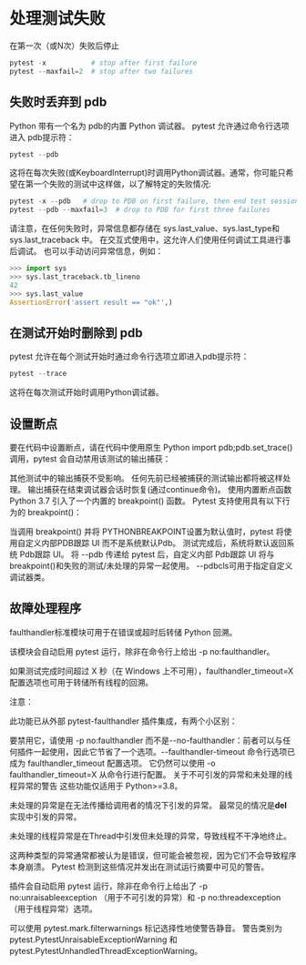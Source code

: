 # 处理测试失败
在第一次（或N次）失败后停止
```python
pytest -x           # stop after first failure
pytest --maxfail=2  # stop after two failures
```
## 失败时丢弃到 pdb
Python 带有一个名为 ​pdb的内置 Python 调试器。 pytest 允许通过命令行选项进入 ​pdb提示符：
```python
pytest --pdb
```
这将在每次失败(或​KeyboardInterrupt​)时调用Python调试器。通常，你可能只希望在第一个失败的测试中这样做，以了解特定的失败情况:
```python
pytest -x --pdb   # drop to PDB on first failure, then end test session
pytest --pdb --maxfail=3  # drop to PDB for first three failures
```
请注意，在任何失败时，异常信息都存储在 ​sys.last_value​、​sys.last_type​ 和 ​sys.last_traceback​ 中。 在交互式使用中，这允许人们使用任何调试工具进行事后调试。 也可以手动访问异常信息，例如：
```python
>>> import sys
>>> sys.last_traceback.tb_lineno
42
>>> sys.last_value
AssertionError('assert result == "ok"',)
```
## 在测试开始时删除到 pdb
pytest 允许在每个测试开始时通过命令行选项立即进入pdb提示符：
```python
pytest --trace
```
这将在每次测试开始时调用Python调试器。

## 设置断点
要在代码中设置断点，请在代码中使用原生 ​Python import pdb;pdb.set_trace()​ 调用，pytest 会自动禁用该测试的输出捕获：

其他测试中的输出捕获不受影响。
任何先前已经被捕获的测试输出都将被这样处理。
输出捕获在结束调试器会话时恢复(通过continue命令)。
使用内置断点函数
Python 3.7 引入了一个内置的 ​breakpoint()​ 函数。 Pytest 支持使用具有以下行为的 ​breakpoint()​：

当调用 ​breakpoint()​ 并将 ​PYTHONBREAKPOINT设置为默认值时，pytest 将使用自定义内部PDB跟踪 UI 而不是系统默认Pdb​。
测试完成后，系统将默认返回系统 ​Pdb跟踪 UI。
将 ​--pdb​ 传递给 pytest 后，自定义内部 ​Pdb跟踪 UI 将与 ​breakpoint()​ 和失败的测试/未处理的异常一起使用。
​--pdbcls​ 可用于指定自定义调试器类。
## 故障处理程序
​faulthandler标准模块可用于在错误或超时后转储 Python 回溯。

该模块会自动启用 pytest 运行，除非在命令行上给出 ​-p no:faulthandler​。

如果测试完成时间超过 X 秒（在 Windows 上不可用），​faulthandler_timeout=X​ 配置选项也可用于转储所有线程的回溯。

注意：

此功能已从外部 ​pytest-faulthandler​ 插件集成，有两个小区别：

要禁用它，请使用 ​-p no:faulthandler​ 而不是 ​--no-faulthandler​：前者可以与任何插件一起使用，因此它节省了一个选项。
​--faulthandler-timeout​ 命令行选项已成为 ​faulthandler_timeout​ 配置选项。 它仍然可以使用 ​-o faulthandler_timeout=X​ 从命令行进行配置。
关于不可引发的异常和未处理的线程异常的警告
这些功能仅适用于 Python>=3.8。

未处理的异常是在无法传播给调用者的情况下引发的异常。 最常见的情况是 ​__del__​ 实现中引发的异常。

未处理的线程异常是在 ​Thread中引发但未处理的异常，导致线程不干净地终止。

这两种类型的异常通常都被认为是错误，但可能会被忽视，因为它们不会导致程序本身崩溃。 Pytest 检测到这些情况并发出在测试运行摘要中可见的警告。

插件会自动启用 pytest 运行，除非在命令行上给出了 ​-p no:unraisableexception​ （用于不可引发的异常）和 ​-p no:threadexception​ （用于线程异常）选项。

可以使用 ​pytest.mark.filterwarnings​ 标记选择性地使警告静音。 警告类别为 ​pytest.PytestUnraisableExceptionWarning​ 和 ​pytest.PytestUnhandledThreadExceptionWarning​。

